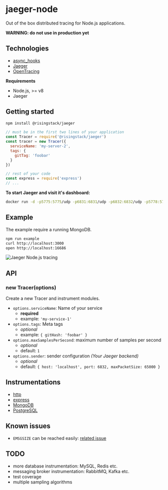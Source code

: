 # jaeger-node

Out of the box distributed tracing for Node.js applications.

**WARNING: do not use in production yet**

## Technologies

- [async_hooks](https://github.com/nodejs/node/blob/master/doc/api/async_hooks.md)
- [Jaeger](https://uber.github.io/jaeger/)
- [OpenTracing](http://opentracing.io/)

**Requirements**

- Node.js, >= v8
- Jaeger

## Getting started

```sh
npm install @risingstack/jaeger
```

```js
// must be in the first two lines of your application
const Tracer = require('@risingstack/jaeger')
const tracer = new Tracer({
  serviceName: 'my-server-2',
  tags: {
    gitTag: 'foobar'
  }
})

// rest of your code
const express = require('express')
// ...
```

**To start Jaeger and visit it's dashboard:**

```sh
docker run -d -p5775:5775/udp -p6831:6831/udp -p6832:6832/udp -p5778:5778 -p16686:16686 -p14268:14268 jaegertracing/all-in-one:latest && open http://localhost:16686
```

## Example

The example require a running MongoDB.  

```sh
npm run example
curl http://localhost:3000
open http://localhost:16686
```

![Jaeger Node.js tracing](https://user-images.githubusercontent.com/1764512/26843812-c3198758-4af1-11e7-8aa3-1da55d9e58b6.png)

## API

### new Tracer(options)

Create a new Tracer and instrument modules.

- `options.serviceName`: Name of your service
  - **required**
  - example: `'my-service-1'`
- `options.tags`: Meta tags
  - *optional*
  - example: `{ gitHash: 'foobar' }`
- `options.maxSamplesPerSecond`: maximum number of samples per second
  - *optional*
  - default: `1`
- `options.sender`: sender configuration *(Your Jaeger backend)*
  - *optional*
  - default: `{ host: 'localhost', port: 6832, maxPacketSize: 65000 }`

## Instrumentations

- [http](https://nodejs.org/api/http.html)
- [express](https://expressjs.com/)
- [MongoDB](https://www.npmjs.com/package/mongodb-core)
- [PostgreSQL](https://www.npmjs.com/package/pg)

## Known issues

- `EMSGSIZE` can be reached easily: [related issue](https://github.com/uber/jaeger-client-node/issues/124)

## TODO

- more database instrumentation: MySQL, Redis etc.
- messaging broker instrumentation: RabbitMQ, Kafka etc.
- test coverage
- multiple sampling algorithms
